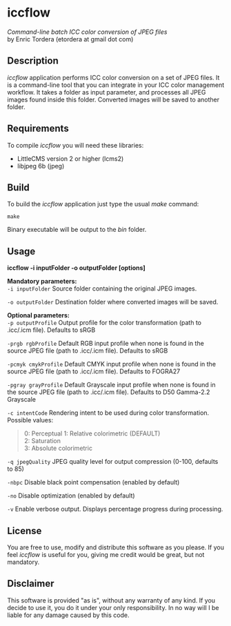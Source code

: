 iccflow
=======
*Command-line batch ICC color conversion of JPEG files*  
by Enric Tordera (etordera at gmail dot com)

Description
-----------
*iccflow* application performs ICC color conversion on a set of JPEG files. It is 
a command-line tool that you can integrate in your ICC color management workflow. It takes a folder as input parameter,
and processes all JPEG images found inside this folder. Converted images will be saved to another folder.

Requirements
------------
To compile *iccflow* you will need these libraries:

+  LittleCMS version 2 or higher (lcms2)
+  libjpeg 6b (jpeg)


Build
-----
To build the *iccflow* application just type the usual *make* command:

    make
Binary executable will be output to the *bin* folder.

Usage
-----
**iccflow -i inputFolder -o outputFolder [options]**

**Mandatory parameters:**  
`-i inputFolder` Source folder containing the original JPEG images.

`-o outputFolder` Destination folder where converted images will be saved.

**Optional parameters:**  
`-p outputProfile` Output profile for the color transformation (path to .icc/.icm file). Defaults to sRGB

`-prgb rgbProfile` Default RGB input profile when none is found in the source JPEG file (path to .icc/.icm file). Defaults to sRGB

`-pcmyk cmykProfile` Default CMYK input profile when none is found in the source JPEG file (path to .icc/.icm file). Defaults to FOGRA27

`-pgray grayProfile` Default Grayscale input profile when none is found in the source JPEG file (path to .icc/.icm file). Defaults to D50 Gamma-2.2 Grayscale

`-c intentCode` Rendering intent to be used during color transformation. Possible values:
> 0: Perceptual
> 1: Relative colorimetric (DEFAULT)  
> 2: Saturation  
> 3: Absolute colorimetric

`-q jpegQuality` JPEG quality level for output compression (0-100, defaults to 85)

`-nbpc` Disable black point compensation (enabled by default)

`-no` Disable optimization (enabled by default)

`-v` Enable verbose output. Displays percentage progress during processing.

License
-------
You are free to use, modify and distribute this software as you please. 
If you feel *iccflow* is useful for you, giving me credit would be great, but not mandatory. 

Disclaimer
----------
This software is provided "as is", without any warranty of any kind. If you decide to use it, you do it under your only
responsibility. In no way will I be liable for any damage caused by this code.
